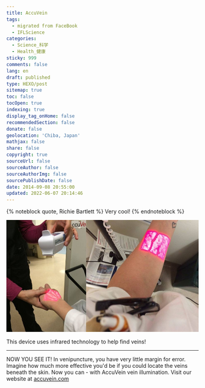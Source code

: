 ```yaml
---
title: AccuVein
tags:
  - migrated from FaceBook
  - IFLScience
categories:
  - Science_科学
  - Health_健康
sticky: 999
comments: false
lang: en
draft: published
type: HEXO/post
sitemap: true
toc: false
tocOpen: true
indexing: true
display_tag_onHome: false
recommendedSection: false
donate: false
geolocation: 'Chiba, Japan'
mathjax: false
share: false
copyright: true
sourceUrl: false
sourceAuthor: false
sourceAuthorImg: false
sourcePublishDate: false
date: 2014-09-08 20:55:00
updated: 2022-06-07 20:14:46
---
```

{% noteblock quote, Richie Bartlett %}
Very cool!
{% endnoteblock %}

![AccuVein and AsapSCIENCE](./AccuVein/10661956_923044684383210_9088819985107293484_o.jpg)

This device uses infrared technology to help find veins!

---
NOW YOU SEE IT! In venipuncture, you have very little margin for error. Imagine how much more effective you'd be if you could locate the veins beneath the skin. Now you can - with AccuVein vein illumination. Visit our website at [accuvein.com](https://www.accuvein.com)